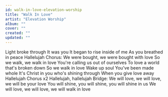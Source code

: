 ```yaml
---
id: walk-in-love-elevation-worship
title: "Walk In Love"
artist: "Elevation Worship"
album: ""
cover: ""
created: ""
updated: ""
---
```


Light broke through
It was you
It began to rise inside of me
As you breathed in peace
Hallelujah
Chorus:
We were bought, we were bought with love
So we walk, we walk in love
You're calling us out of ourselves
To love a world that's broken down
So we walk in love
Wake up soul
You've been made whole
It's Christ in you who's shining through
When you give love away
Hallelujah
Chorus x2
Hallelujah, hallelujah
Bridge:
We will love, we will love, we will be your love
You will shine, you will shine, you will shine in us
We will love, we will love, we will walk in love